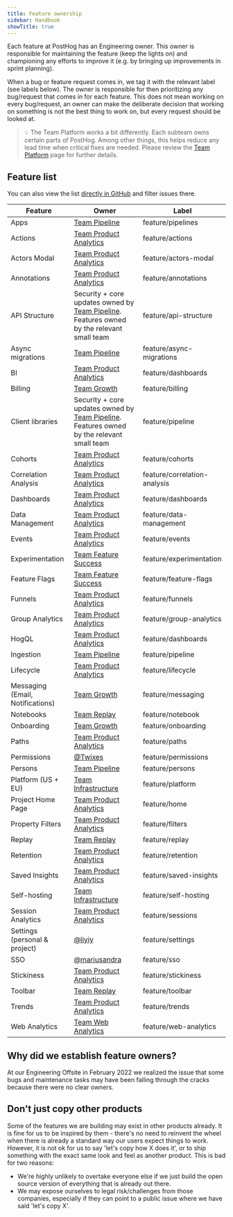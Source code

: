 ```yaml
---
title: Feature ownership
sidebar: Handbook
showTitle: true
---
```


Each feature at PostHog has an Engineering owner. This owner is responsible for maintaining the feature (keep the lights on) and championing any efforts to improve it (e.g. by bringing up improvements in sprint planning).

When a bug or feature request comes in, we tag it with the relevant label (see labels below). The owner is responsible for then prioritizing any bug/request that comes in for each feature. This does not mean working on every bug/request, an owner can make the deliberate decision that working on something is not the best thing to work on, but every request should be looked at.


> 💡 The Team Platform works a bit differently. Each subteam owns certain parts of PostHog. Among other things, this helps reduce any lead time when critical fixes are needed. Please review the [Team Platform](/teams/infrastructure) page for further details.


## Feature list

You can also view the list [directly in GitHub](https://github.com/PostHog/posthog/labels?q=feature%2F) and filter issues there.

| Feature |  Owner  |  Label  |
|---|---|---|
| Apps | [Team Pipeline][Team Pipeline] | <span class="lemon-tag gh-tag">feature/pipelines</span> |
| Actions | [Team Product Analytics][Team Product Analytics]  | <span class="lemon-tag gh-tag">feature/actions</span> |
| Actors Modal | [Team Product Analytics][Team Product Analytics]  | <span class="lemon-tag gh-tag">feature/actors-modal</span>  |
| Annotations | [Team Product Analytics][Team Product Analytics]  | <span class="lemon-tag gh-tag">feature/annotations</span> |
| API Structure | Security + core updates owned by [Team Pipeline][Team Pipeline]. Features owned by the relevant small team | <span class="lemon-tag gh-tag">feature/api-structure</span> |
| Async migrations | [Team Pipeline][Team Pipeline]  | <span class="lemon-tag gh-tag">feature/async-migrations</span> |
| BI | [Team Product Analytics][Team Product Analytics]  |  <span class="lemon-tag gh-tag">feature/dashboards</span> |
| Billing | [Team Growth][Team Growth]  |  <span class="lemon-tag gh-tag">feature/billing</span> |
| Client libraries | Security + core updates owned by [Team Pipeline][Team Pipeline]. Features owned by the relevant small team  | <span class="lemon-tag gh-tag">feature/pipeline</span> |
| Cohorts | [Team Product Analytics][Team Product Analytics]  |  <span class="lemon-tag gh-tag">feature/cohorts</span>  |
| Correlation Analysis | [Team Product Analytics][Team Product Analytics]  |  <span class="lemon-tag gh-tag">feature/correlation-analysis</span> |
| Dashboards | [Team Product Analytics][Team Product Analytics]  |  <span class="lemon-tag gh-tag">feature/dashboards</span> |
| Data Management | [Team Product Analytics][Team Product Analytics]  | <span class="lemon-tag gh-tag">feature/data-management</span>  |
| Events | [Team Product Analytics][Team Product Analytics]  |  <span class="lemon-tag gh-tag">feature/events</span>  |
| Experimentation | [Team Feature Success][Team Feature Success] |  <span class="lemon-tag gh-tag">feature/experimentation</span> |
| Feature Flags | [Team Feature Success][Team Feature Success]  |  <span class="lemon-tag gh-tag">feature/feature-flags</span> |
| Funnels | [Team Product Analytics][Team Product Analytics]  |  <span class="lemon-tag gh-tag">feature/funnels</span>  |
| Group Analytics | [Team Product Analytics][Team Product Analytics]  |  <span class="lemon-tag gh-tag">feature/group-analytics</span> |
| HogQL | [Team Product Analytics][Team Product Analytics]  |  <span class="lemon-tag gh-tag">feature/dashboards</span> |
| Ingestion | [Team Pipeline][Team Pipeline]  | <span class="lemon-tag gh-tag">feature/pipeline</span> |
| Lifecycle | [Team Product Analytics][Team Product Analytics]  | <span class="lemon-tag gh-tag">feature/lifecycle</span>  |
| Messaging (Email, Notifications) | [Team Growth][Team Growth]  | <span class="lemon-tag gh-tag">feature/messaging</span>  |
| Notebooks | [Team Replay][Team Replay]  |  <span class="lemon-tag gh-tag">feature/notebook</span> |
| Onboarding | [Team Growth][Team Growth]  | <span class="lemon-tag gh-tag">feature/onboarding</span>  |
| Paths | [Team Product Analytics][Team Product Analytics]  |  <span class="lemon-tag gh-tag">feature/paths</span> |
| Permissions | [@Twixes][@Twixes]  | <span class="lemon-tag gh-tag">feature/permissions</span>  |
| Persons | [Team Pipeline][Team Pipeline]  | <span class="lemon-tag gh-tag">feature/persons</span>  |
| Platform (US + EU) | [Team Infrastructure][Team Infrastructure] | <span class="lemon-tag gh-tag">feature/platform</span>  |
| Project Home Page | [Team Product Analytics][Team Product Analytics]  | <span class="lemon-tag gh-tag">feature/home</span> |
| Property Filters | [Team Product Analytics][Team Product Analytics]  | <span class="lemon-tag gh-tag">feature/filters</span>  |
| Replay | [Team Replay][Team Replay]  |  <span class="lemon-tag gh-tag">feature/replay</span> |
| Retention | [Team Product Analytics][Team Product Analytics]  |  <span class="lemon-tag gh-tag">feature/retention</span> |
| Saved Insights | [Team Product Analytics][Team Product Analytics]  |  <span class="lemon-tag gh-tag">feature/saved-insights</span> |
| Self-hosting | [Team Infrastructure][Team Infrastructure]  |  <span class="lemon-tag gh-tag">feature/self-hosting</span> |
| Session Analytics | [Team Product Analytics][Team Product Analytics]  |  <span class="lemon-tag gh-tag">feature/sessions</span> |
| Settings (personal & project) | [@liyiy][@liyiy]  |  <span class="lemon-tag gh-tag">feature/settings</span> |
| SSO | [@mariusandra][@mariusandra]  | <span class="lemon-tag gh-tag">feature/sso</span>  |
| Stickiness | [Team Product Analytics][Team Product Analytics]  | <span class="lemon-tag gh-tag">feature/stickiness</span>  |
| Toolbar | [Team Replay][Team Replay]  | <span class="lemon-tag gh-tag">feature/toolbar</span>  |
| Trends | [Team Product Analytics][Team Product Analytics]  | <span class="lemon-tag gh-tag">feature/trends</span>  |
| Web Analytics                            | [Team Web Analytics][Team Web Analytics]                                                                   | <span class="lemon-tag gh-tag">feature/web-analytics</span>        |


## Why did we establish feature owners?
At our Engineering Offsite in February 2022 we realized the issue that some bugs and maintenance tasks may have been falling through the cracks because there were no clear owners.

## Don't just copy other products
Some of the features we are building may exist in other products already. It is fine for us to be inspired by them - there's no need to reinvent the wheel when there is already a standard way our users expect things to work. However, it is not ok for us to say 'let's copy how X does it', or to ship something with the exact same look and feel as another product. This is bad for two reasons:

- We're highly unlikely to overtake everyone else if we just build the open source version of everything that is already out there.
- We may expose ourselves to legal risk/challenges from those companies, especially if they can point to a public issue where we have said 'let's copy X'.

[@EDsCODE]: https://github.com/EDsCODE
[@liyiy]: https://github.com/liyiy
[@macobo]: https://github.com/macobo
[@mariusandra]: https://github.com/mariusandra
[@neilkakkar]: https://github.com/neilkakkar
[@pauldambra]: https://github.com/pauldambra
[@rcmarron]: https://github.com/rcmarron
[@Twixes]: https://github.com/Twixes
[@yakkomajuri]: https://github.com/yakkomajuri
[@timgl]: https://github.com/timgl
[Team Product Analytics]: /teams/product-analytics
[Team Web Analytics]: /teams/web-analytics
[Team Replay]: /teams/replay
[Team Pipeline]: /teams/pipeline
[Team Infrastructure]: /teams/infrastructure
[Team Feature Success]: /teams/feature-success
[Team Infrastructure]: /teams/infrastructure
[Team Growth]: /teams/growth
